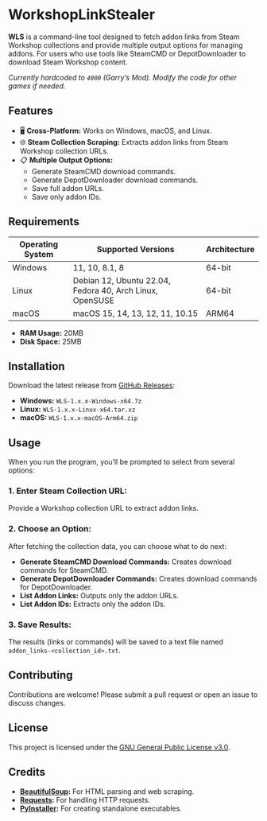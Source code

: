 # WorkshopLinkStealer

**WLS** is a command-line tool designed to fetch addon links from Steam Workshop collections and provide multiple output options for managing addons. For users who use tools like SteamCMD or DepotDownloader to download Steam Workshop content.

_Currently hardcoded to `4000` (Garry’s Mod). Modify the code for other games if needed._

## Features

- 🖥️ **Cross-Platform:** Works on Windows, macOS, and Linux.
- 🌐 **Steam Collection Scraping:** Extracts addon links from Steam Workshop collection URLs.
- 📋 **Multiple Output Options:**
  - Generate SteamCMD download commands.
  - Generate DepotDownloader download commands.
  - Save full addon URLs.
  - Save only addon IDs.

## Requirements

| Operating System | Supported Versions                                       | Architecture |
|------------------|----------------------------------------------------------|--------------|
| Windows          | 11, 10, 8.1, 8                                           | 64-bit       |
| Linux            | Debian 12, Ubuntu 22.04, Fedora 40, Arch Linux, OpenSUSE | 64-bit       |
| macOS            | macOS 15, 14, 13, 12, 11, 10.15                          | ARM64        |

- **RAM Usage:** 20MB
- **Disk Space:** 25MB

## Installation

Download the latest release from [GitHub Releases](https://github.com/VermeilChan/WLS/releases/latest):
- **Windows:** `WLS-1.x.x-Windows-x64.7z`
- **Linux:** `WLS-1.x.x-Linux-x64.tar.xz`
- **macOS:** `WLS-1.x.x-macOS-Arm64.zip`

## Usage

When you run the program, you’ll be prompted to select from several options:

### 1. **Enter Steam Collection URL:**
Provide a Workshop collection URL to extract addon links.

### 2. **Choose an Option:**
After fetching the collection data, you can choose what to do next:
- **Generate SteamCMD Download Commands:** Creates download commands for SteamCMD.
- **Generate DepotDownloader Commands:** Creates download commands for DepotDownloader.
- **List Addon Links:** Outputs only the addon URLs.
- **List Addon IDs:** Extracts only the addon IDs.

### 3. **Save Results:**
The results (links or commands) will be saved to a text file named `addon_links-<collection_id>.txt`.

## Contributing

Contributions are welcome! Please submit a pull request or open an issue to discuss changes.

## License

This project is licensed under the [GNU General Public License v3.0](LICENSE).

## Credits

- **[BeautifulSoup](https://www.crummy.com/software/BeautifulSoup/):** For HTML parsing and web scraping.
- **[Requests](https://docs.python-requests.org/en/latest/):** For handling HTTP requests.
- **[PyInstaller](https://pyinstaller.org/en/stable/):** For creating standalone executables.
